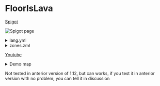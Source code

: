 
# FloorIsLava

[Spigot](https://www.spigotmc.org/resources/the-floor-is-lava.43250/)

![Spigot page](https://i.imgur.com/vjMi1Qq.png)

<details>
  <summary>lang.yml</summary>
  
    #Empty configuration section
    ECS: "Zone <{NAME}> not loaded, empty configuration section"
    #Load zone complete
    LZC: "Zone <{NAME}> load complete"
    #Game already start
    GAS: "§cParty is already running"
    #Game access
    GA: "§6You enter in a party"
    #Already in party
    AIP: "§cYou are already in a party"
    #Use flleave to quit
    UFLQ: "§cYou must quit your party to execute this action !, /flleave"
    JP: §9§lJoin party !
    #Click here to join
    CHJ: "§fClick here to join a party"
    #Ready
    R: "§9§lReady ?"
    #Click here to set ready
    CHSR: "§fClick here to say you are ready"
    # 0/0 Player ready
    PR: "§e{VALUE} §6players ready !"
    # 0/0 player in party
    PP: "§e{VALUE} §6players in party"
    MBR: "§cYou must move between each lava flow !"
    #secondes before first round
    SBFR: "§b{TIME} §6secondes before the first lava flow"
    #secondes before next round
    SBNR: "§b{TIME} §6secondes before the next lava flow"
    #player wait you for party
    PWFP: "§b{PLAYER} §6wait you to join a party, §a/fltp {PARTY}"
    #No party named
    NPN: "§cNo party with this name"
    #Death in party
    DIP: "§b{PLAYER} §6is death in lava flow"
    #Quit party
    QP: "§b{PLAYER} §6leave the party"
    #End game not enough player
    ENNOP: "§cEnd of party, not enough player"
    #You quit party
    YQP: "§6You leave the party"
    #Already ready
    AR: "§cYou are already ready"
    #Not your party
    NYP: "§cIt's not your party"
    #player is ready
    PIR: "§6Player §b{PLAYER} §6is ready !"

</details>

<details>
  <summary>zones.zml</summary>
    
    noctabato:
      name: §9§lShip of Nocta
      world: sweetdream
      game-manager:
        x: 2.5
        y: 22.0
        z: -78.5
        yaw: 90
        pitch: 0
      teleport-to-manager:
        x: -1.5
        y: 22.0
        z: -78.5
        yaw: 270
        pitch: 0
      teleport-to-arena:
        x: -17.5
        y: 17.0
        z: -78.5
        yaw: 90
        pitch: 0
      corner-1:
        x: -32
        y: 16
        z: -90
      corner-2:
        x: 54
        y: 30
        z: -68
      floor:
      - WOOD-1
      - QUARTZ_BLOCK
      - WOOD_STEP-9
      - GRASS
      - STATIONARY_WATER
      - WATER

</details>

 [Youtube](https://youtu.be/Zd3rwXeaz6Q)

<details>
  <summary>Demo map</summary>
Thanks to Noctageek for the boat
  
![DemoMap](https://i.imgur.com/9DkQ1ZT.png)
  
Map + zones.yml configuration [here](http://www.mediafire.com/file/rsbpigioyhcloqx/TheFloorIsLava.zip)  
</details>

Not tested in anterior version of 1.12, but can works, if you test it in anterior version with no problem, you can tell it in discussion

